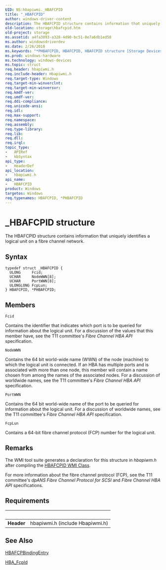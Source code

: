 ```yaml
---
UID: NS:hbapiwmi._HBAFCPID
title: "_HBAFCPID"
author: windows-driver-content
description: The HBAFCPID structure contains information that uniquely identifies a logical unit on a fibre channel network.
old-location: storage\hbafcpid.htm
old-project: storage
ms.assetid: a4fa3093-a328-4d90-bc51-0e7a6db1ed58
ms.author: windowsdriverdev
ms.date: 2/26/2018
ms.keywords: "*PHBAFCPID, HBAFCPID, HBAFCPID structure [Storage Devices], PHBAFCPID, PHBAFCPID structure pointer [Storage Devices], _HBAFCPID, hbapiwmi/HBAFCPID, hbapiwmi/PHBAFCPID, storage.hbafcpid, structs-Fibre_d993c5b6-2b58-4fae-981a-8096cd9c9bd0.xml"
ms.prod: windows-hardware
ms.technology: windows-devices
ms.topic: struct
req.header: hbapiwmi.h
req.include-header: Hbapiwmi.h
req.target-type: Windows
req.target-min-winverclnt: 
req.target-min-winversvr: 
req.kmdf-ver: 
req.umdf-ver: 
req.ddi-compliance: 
req.unicode-ansi: 
req.idl: 
req.max-support: 
req.namespace: 
req.assembly: 
req.type-library: 
req.lib: 
req.dll: 
req.irql: 
topic_type:
-	APIRef
-	kbSyntax
api_type:
-	HeaderDef
api_location:
-	hbapiwmi.h
api_name:
-	HBAFCPID
product: Windows
targetos: Windows
req.typenames: HBAFCPID, *PHBAFCPID
---
```


# _HBAFCPID structure
The HBAFCPID structure contains information that uniquely identifies a logical unit on a fibre channel network.

## Syntax
````
typedef struct _HBAFCPID {
  ULONG     Fcid;
  UCHAR     NodeWWN[8];
  UCHAR     PortWWN[8];
  ULONGLONG FcpLun;
} HBAFCPID, *PHBAFCPID;
````

## Members


`Fcid`

Contains the identifier that indicates which port is to be queried for information about the logical unit. For a discussion of the values that this member have, see the T11 committee's <i>Fibre Channel HBA API</i> specification.

`NodeWWN`

Contains the 64 bit world-wide name (WWN) of the node (machine) to which the logical unit is connected. If an HBA has multiple ports and is associated with more than one node, this member will contain a name chosen from among the names of the associated nodes. For a discussion of worldwide names, see the T11 committee's <i>Fibre Channel HBA API</i> specification.

`PortWWN`

Contains the 64 bit world-wide name of the port to be queried for information about the logical unit. For a discussion of worldwide names, see the T11 committee's <i>Fibre Channel HBA API</i> specification.

`FcpLun`

Contains a 64-bit fibre channel protocol (FCP) number for the logical unit.

## Remarks
The WMI tool suite generates a declaration for this structure in <i>hbapiwm.h</i> after compiling the <a href="https://msdn.microsoft.com/library/windows/hardware/ff556039">HBAFCPID WMI Class</a>.

For more information about the fibre channel protocol (FCP), see the T11 committee's <i>dpANS Fibre Channel Protocol for SCSI</i> and <i>Fibre Channel HBA API</i> specifications.

## Requirements
| &nbsp; | &nbsp; |
| ---- |:---- |
| **Header** | hbapiwmi.h (include Hbapiwmi.h) |

## See Also

<a href="..\hbapiwmi\ns-hbapiwmi-_hbafcpbindingentry.md">HBAFCPBindingEntry</a>



<a href="..\hbaapi\ns-hbaapi-hba_fcpid.md">HBA_FcpId</a>